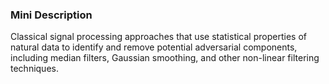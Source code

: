 ### Mini Description

Classical signal processing approaches that use statistical properties of natural data to identify and remove potential adversarial components, including median filters, Gaussian smoothing, and other non-linear filtering techniques.
